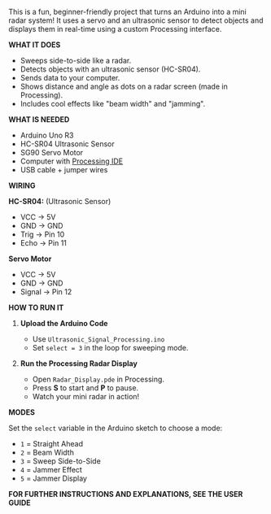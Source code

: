  This is a fun, beginner-friendly project that turns an Arduino into a mini radar system! 
 It uses a servo and an ultrasonic sensor to detect objects and displays them in real-time using a custom Processing interface.

**WHAT IT DOES**

- Sweeps side-to-side like a radar.
- Detects objects with an ultrasonic sensor (HC-SR04).
- Sends data to your computer.
- Shows distance and angle as dots on a radar screen (made in Processing).
- Includes cool effects like "beam width" and "jamming".

**WHAT IS NEEDED**

- Arduino Uno R3  
- HC-SR04 Ultrasonic Sensor  
- SG90 Servo Motor  
- Computer with [Processing IDE](https://processing.org/)  
- USB cable + jumper wires  

**WIRING**

**HC-SR04:** (Ultrasonic Sensor)
- VCC → 5V  
- GND → GND  
- Trig → Pin 10  
- Echo → Pin 11  

**Servo Motor** 
- VCC → 5V  
- GND → GND  
- Signal → Pin 12  

**HOW TO RUN IT** 

1. **Upload the Arduino Code**  
   - Use `Ultrasonic_Signal_Processing.ino`
   - Set `select = 3` in the loop for sweeping mode.

2. **Run the Processing Radar Display**  
   - Open `Radar_Display.pde` in Processing.
   - Press **S** to start and **P** to pause.
   - Watch your mini radar in action!

**MODES** 

Set the `select` variable in the Arduino sketch to choose a mode:

- `1` = Straight Ahead  
- `2` = Beam Width  
- `3` = Sweep Side-to-Side 
- `4` = Jammer Effect  
- `5` = Jammer Display

**FOR FURTHER INSTRUCTIONS AND EXPLANATIONS, SEE THE USER GUIDE**
